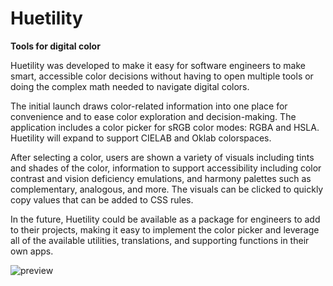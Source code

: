 # Huetility
**Tools for digital color**

Huetility was developed to make it easy for software engineers to make smart, accessible color decisions without having to open multiple tools or doing the complex math needed to navigate digital colors.

The initial launch draws color-related information into one place for convenience and to ease color exploration and decision-making. The application includes a color picker for sRGB color modes: RGBA and HSLA. Huetility will expand to support CIELAB and Oklab colorspaces.

After selecting a color, users are shown a variety of visuals including tints and shades of the color, information to support accessibility including color contrast and vision deficiency emulations, and harmony palettes such as complementary, analogous, and more. The visuals can be clicked to quickly copy values that can be added to CSS rules.

In the future, Huetility could be available as a package for engineers to add to their projects, making it easy to implement the color picker and leverage all of the available utilities, translations, and supporting functions in their own apps.

![preview](https://github.com/amandahinton/huetility/blob/main/public/huetility-preview.png)
